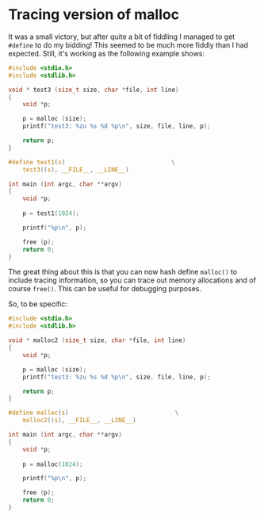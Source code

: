 # Tracing version of malloc

It was a small victory, but after quite a bit of fiddling I managed to
get `#define` to do my bidding! This seemed to be much more fiddly
than I had expected. Still, it's working as the following example
shows:

``` C
#include <stdio.h>
#include <stdlib.h>

void * test3 (size_t size, char *file, int line)
{
    void *p;

    p = malloc (size);
    printf("test3: %zu %s %d %p\n", size, file, line, p);

    return p;
}

#define test1(s)                              \
    test3((s), __FILE__, __LINE__)

int main (int argc, char **argv)
{
    void *p;
    
    p = test1(1024); 

    printf("%p\n", p);

    free (p);
    return 0;
}
```

The great thing about this is that you can now hash define `malloc()`
to include tracing information, so you can trace out memory
allocations and of course `free()`. This can be useful for debugging
purposes.

So, to be specific:

``` C
#include <stdio.h>
#include <stdlib.h>

void * malloc2 (size_t size, char *file, int line)
{
    void *p;

    p = malloc (size);
    printf("test3: %zu %s %d %p\n", size, file, line, p);

    return p;
}

#define malloc(s)                              \
    malloc2((s), __FILE__, __LINE__)

int main (int argc, char **argv)
{
    void *p;
    
    p = malloc(1024); 

    printf("%p\n", p);

    free (p);
    return 0;
}
```

